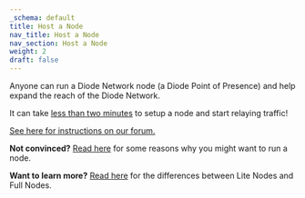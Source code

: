 ```yaml
---
_schema: default
title: Host a Node
nav_title: Host a Node
nav_section: Host a Node
weight: 2
draft: false
---
```

Anyone can run a Diode Network node (a Diode Point of Presence) and help expand the reach of the Diode Network.

It can take <a href="https://medium.com/@hansrempel_27543/first-deployment-of-a-diode-node-48c8a18f8e2d" target="_blank" rel="noopener">less than two minutes</a> to setup a node and start relaying traffic!

<a href="https://forum.diode.io/t/lite-node-installation/33" target="_blank" rel="noopener">See here for instructions on our forum.</a>

**Not convinced?** <a href="https://support.diode.io/article/y9hxzsbhg8-run-a-diode-server-point-of-presence-node" target="_blank" rel="noopener">Read here</a> for some reasons why you might want to run a node.

**Want to learn more?** [Read here](/docs/faq/lite-nodes-vs-full-nodes/) for the differences between Lite Nodes and Full Nodes.